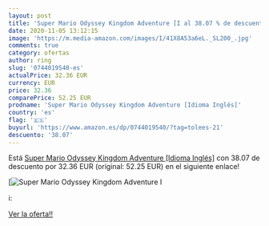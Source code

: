 ```yaml
---
layout: post
title: 'Super Mario Odyssey Kingdom Adventure [I al 38.07 % de descuento'
date: 2020-11-05 13:12:15
image: 'https://m.media-amazon.com/images/I/41X8A53a6eL._SL200_.jpg'
comments: true
category: ofertas
author: ring
slug: '0744019540-es'
actualPrice: 32.36 EUR
currency: EUR
price: 32.36
comparePrice: 52.25 EUR
prodname: 'Super Mario Odyssey Kingdom Adventure [Idioma Inglés]'
country: 'es'
flag: '🇪🇸'
buyurl: 'https://www.amazon.es/dp/0744019540/?tag=tolees-21'
descuento: '38.07'
---
```


Está [Super Mario Odyssey Kingdom Adventure [Idioma Inglés]](https://www.amazon.es/dp/0744019540/?tag=tolees-21) con 38.07 de descuento por 32.36 EUR (original: 52.25 EUR) en el siguiente enlace!

[![Super Mario Odyssey Kingdom Adventure [I](https://m.media-amazon.com/images/I/41X8A53a6eL._SL200_.jpg)](https://www.amazon.es/dp/0744019540/?tag=tolees-21)

ℹ️:


[Ver la oferta!!](https://www.amazon.es/dp/0744019540/?tag=tolees-21)
